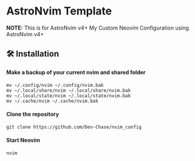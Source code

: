 # AstroNvim Template
**NOTE:** This is for AstroNvim v4+
My Custom Neovim Configuration using AstroNvim v4+

## 🛠️ Installation

#### Make a backup of your current nvim and shared folder

```shell
mv ~/.config/nvim ~/.config/nvim.bak
mv ~/.local/share/nvim ~/.local/share/nvim.bak
mv ~/.local/state/nvim ~/.local/state/nvim.bak
mv ~/.cache/nvim ~/.cache/nvim.bak
```

#### Clone the repository

```shell
git clone https://github.com/Dev-Chase/nvim_config
```

#### Start Neovim

```shell
nvim
```
